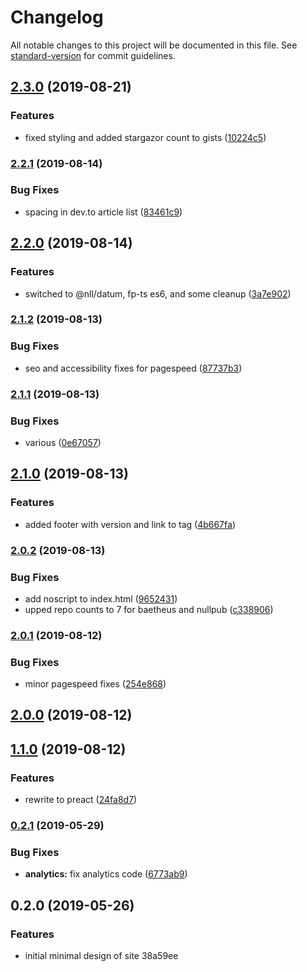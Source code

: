 # Changelog

All notable changes to this project will be documented in this file. See [standard-version](https://github.com/conventional-changelog/standard-version) for commit guidelines.

## [2.3.0](https://github.com/baetheus/blaylock-dev/compare/v2.2.1...v2.3.0) (2019-08-21)


### Features

* fixed styling and added stargazor count to gists ([10224c5](https://github.com/baetheus/blaylock-dev/commit/10224c5))

### [2.2.1](https://github.com/baetheus/blaylock-dev/compare/v2.2.0...v2.2.1) (2019-08-14)


### Bug Fixes

* spacing in dev.to article list ([83461c9](https://github.com/baetheus/blaylock-dev/commit/83461c9))

## [2.2.0](https://github.com/baetheus/blaylock-dev/compare/v2.1.2...v2.2.0) (2019-08-14)


### Features

* switched to @nll/datum, fp-ts es6, and some cleanup ([3a7e902](https://github.com/baetheus/blaylock-dev/commit/3a7e902))

### [2.1.2](https://github.com/baetheus/blaylock-dev/compare/v2.1.1...v2.1.2) (2019-08-13)


### Bug Fixes

* seo and accessibility fixes for pagespeed ([87737b3](https://github.com/baetheus/blaylock-dev/commit/87737b3))

### [2.1.1](https://github.com/baetheus/blaylock-dev/compare/v2.1.0...v2.1.1) (2019-08-13)


### Bug Fixes

* various ([0e67057](https://github.com/baetheus/blaylock-dev/commit/0e67057))

## [2.1.0](https://github.com/baetheus/blaylock-dev/compare/v2.0.2...v2.1.0) (2019-08-13)


### Features

* added footer with version and link to tag ([4b667fa](https://github.com/baetheus/blaylock-dev/commit/4b667fa))

### [2.0.2](https://github.com/baetheus/blaylock-dev/compare/v2.0.1...v2.0.2) (2019-08-13)


### Bug Fixes

* add noscript to index.html ([9652431](https://github.com/baetheus/blaylock-dev/commit/9652431))
* upped repo counts to 7 for baetheus and nullpub ([c338906](https://github.com/baetheus/blaylock-dev/commit/c338906))

### [2.0.1](https://github.com/baetheus/blaylock-dev/compare/v2.0.0...v2.0.1) (2019-08-12)


### Bug Fixes

* minor pagespeed fixes ([254e868](https://github.com/baetheus/blaylock-dev/commit/254e868))

## [2.0.0](https://github.com/baetheus/blaylock-dev/compare/v1.1.0...v2.0.0) (2019-08-12)

## [1.1.0](https://github.com/baetheus/blaylock-dev/compare/v0.2.1...v1.1.0) (2019-08-12)


### Features

* rewrite to preact ([24fa8d7](https://github.com/baetheus/blaylock-dev/commit/24fa8d7))

### [0.2.1](https://github.com/baetheus/blaylock-dev/compare/v0.2.0...v0.2.1) (2019-05-29)


### Bug Fixes

* **analytics:** fix analytics code ([6773ab9](https://github.com/baetheus/blaylock-dev/commit/6773ab9))



## 0.2.0 (2019-05-26)


### Features

* initial minimal design of site 38a59ee
